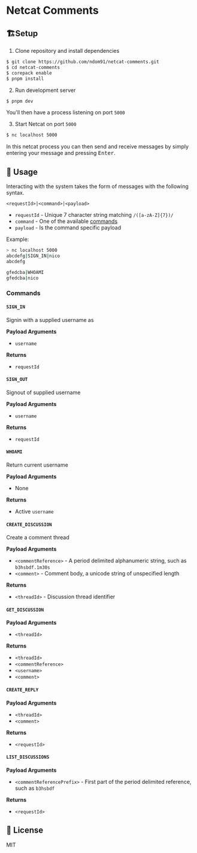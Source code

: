 # Netcat Comments

## 🏗️Setup

1. Clone repository and install dependencies

```bash
$ git clone https://github.com/ndom91/netcat-comments.git
$ cd netcat-comments
$ corepack enable
$ pnpm install
```

2. Run development server

```bash
$ pnpm dev
```

You'll then have a process listening on port `5000`

3. Start Netcat on port `5000`

```bash
$ nc localhost 5000
```

In this netcat process you can then send and receive messages by simply entering your message and pressing <kbd>Enter</kbd>.

## 👷 Usage

Interacting with the system takes the form of messages with the following syntax.

```
<requestId>|<command>|<payload>
```

- `requestId` - Unique 7 character string matching `/([a-zA-Z]{7})/`
- `command` - One of the available [commands](#Commands)
- `payload` - Is the command specific payload

Example:

```bash
> nc localhost 5000
abcdefg|SIGN_IN|nico
abcdefg

gfedcba|WHOAMI
gfedcba|nico
```

### Commands

#### `SIGN_IN` 

Signin with a supplied username as 

**Payload Arguments**
- `username`

**Returns**
- `requestId`

#### `SIGN_OUT` 
Signout of supplied username 

**Payload Arguments**
- `username`

**Returns**
- `requestId`

#### `WHOAMI` 

Return current username

**Payload Arguments**
- None

**Returns**
- Active `username`

#### `CREATE_DISCUSSION` 

Create a comment thread

**Payload Arguments**
- `<commentReference>` - A period delimited alphanumeric string, such as `b3hsbdf.1m30s`
- `<comment>` - Comment body, a unicode string of unspecified length

**Returns**
- `<threadId>` - Discussion thread identifier

#### `GET_DISCUSSION`

**Payload Arguments**
- `<threadId>`

**Returns**
- `<threadId>`
- `<commentReference>`
- `<username>`
- `<comment>`

#### `CREATE_REPLY`

**Payload Arguments**
- `<threadId>`
- `<comment>`

**Returns**
- `<requestId>`

#### `LIST_DISCUSSIONS`

**Payload Arguments**
- `<commentReferencePrefix>` - First part of the period delimited reference, such as `b3hsbdf`

**Returns**
- `<requestId>`

## 📝 License

MIT
